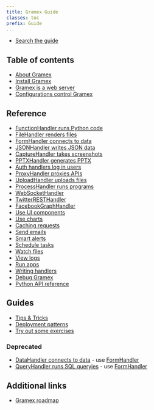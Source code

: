 ```yaml
---
title: Gramex Guide
classes: toc
prefix: Guide
...
```


- [Search the guide](search/)

## Table of contents

- [About Gramex](about/)
- [Install Gramex](install/)
- [Gramex is a web server](server/)
- [Configurations control Gramex](config/)

## Reference

- [FunctionHandler runs Python code](functionhandler/)
- [FileHandler renders files](filehandler/)
- [FormHandler connects to data](formhandler/)
- [JSONHandler writes JSON data](jsonhandler/)
- [CaptureHandler takes screenshots](capturehandler/)
- [PPTXHandler generates PPTX](pptxhandler/)
- [Auth handlers log in users](auth/)
- [ProxyHandler proxies APIs](proxyhandler/)
- [UploadHandler uploads files](uploadhandler/)
- [ProcessHandler runs programs](processhandler/)
- [WebSocketHandler](websockethandler/)
- [TwitterRESTHandler](twitterresthandler/)
- [FacebookGraphHandler](facebookgraphhandler/)
- [Use UI components](uicomponents/)
- [Use charts](chart/)
- [Caching requests](cache/)
- [Send emails](email/)
- [Smart alerts](alert/)
- [Schedule tasks](scheduler/)
- [Watch files](watch/)
- [View logs](logviewer/)
- [Run apps](apps/)
- [Writing handlers](handlers/)
- [Debug Gramex](debug/)
- [Python API reference](https://learn.gramener.com/gramex/gramex.html)

## Guides

- [Tips & Tricks](tips/)
- [Deployment patterns](deploy/)
- [Try out some exercises](exercises/)

### Deprecated

- [DataHandler connects to data](datahandler/) - use [FormHandler](formhandler/)
- [QueryHandler runs SQL queryies](queryhandler/) - use [FormHandler](formhandler/)

## Additional links

- [Gramex roadmap](https://docs.google.com/spreadsheets/d/1D2xScjMWl29JtuuVP7PlsLM3OPJuMBr0VNvzzoR4HwQ/edit#gid=885343597)
